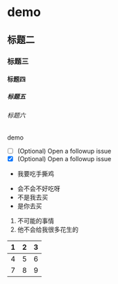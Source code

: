 # demo
## 标题二
### 标题三
#### 标题四
##### 标题五
###### 标题六
demo

- [ ] \(Optional) Open a followup issue
- [x] \(Optional) Open a followup issue

- 我要吃手撕鸡
* 会不会不好吃呀
* 不是我去买
* 是你去买

1. 不可能的事情
2. 他不会给我很多花生的


| 1 | 2 | 3 |
| --------- | --------- | --------- |
| 4 | 5 | 6 |
| 7 | 8 | 9 |
